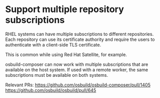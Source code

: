 # Support multiple repository subscriptions

RHEL systems can have multiple subscriptions to different repositories.
Each repository can use its certificate authority and require the users
to authenticate with a client-side TLS certificate.

This is common while using Red Hat Satellite, for example.

osbuild-composer can now work with multiple subscriptions that are available
on the host system. If used with a remote worker, the same subscriptions
must be available on both systems.

Relevant PRs:
https://github.com/osbuild/osbuild-composer/pull/1405
https://github.com/osbuild/osbuild/pull/645
